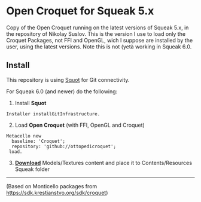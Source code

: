 # Open Croquet for Squeak 5.x

Copy of the Open Croquet running on the latest versions of Squeak 5.x, in the repository of Nikolay Suslov.
This is the version I use to load only the Croquet Packages, not FFI and OpenGL, wich I suppose are installed by the user, using the latest versions. 
Note this is not (yetà working in Squeak 6.0.

## Install
This repository is using [Squot](https://github.com/hpi-swa/Squot) for Git connectivity.

For Squeak 6.0 (and newer) do the following:

1. Install **Squot**

``` Installer installGitInfrastructure. ```

2. Load **Open Croquet** (with FFI, OpenGL and Croquet)

```
Metacello new
  baseline: 'Croquet';
  repository: 'github://ottopedicroquet';
 load.
 ```
 
 3. **[Download](https://www.krestianstvo.org/sdk/croquet/Content.zip)** Models/Textures content and place it to Contents/Resources Squeak folder

---

(Based on Monticello packages from https://sdk.krestianstvo.org/sdk/croquet)
